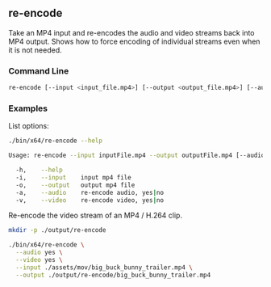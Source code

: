 ## re-encode

Take an MP4 input and re-encodes the audio and video streams back into MP4 output. Shows how to force encoding of individual streams even when it is not needed. 

### Command Line

```sh
re-encode [--input <input_file.mp4>] [--output <output_file.mp4>] [--audio <yes|no>] [--video <yes|no>]
```

###	Examples

List options:

```sh
./bin/x64/re-encode --help

Usage: re-encode --input inputFile.mp4 --output outputFile.mp4 [--audio yes|no] [--video yes|no]

  -h,    --help
  -i,    --input    input mp4 file
  -o,    --output   output mp4 file
  -a,    --audio    re-encode audio, yes|no
  -v,    --video    re-encode video, yes|no
```

Re-encode the video stream of an MP4 / H.264 clip.

```sh
mkdir -p ./output/re-encode

./bin/x64/re-encode \
  --audio yes \
  --video yes \
  --input ./assets/mov/big_buck_bunny_trailer.mp4 \
  --output ./output/re-encode/big_buck_bunny_trailer.mp4
```
